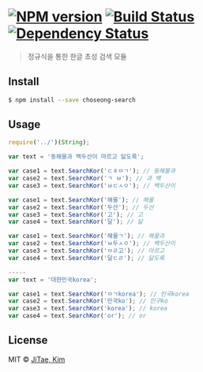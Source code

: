 #  [![NPM version][npm-image]][npm-url] [![Build Status][travis-image]][travis-url] [![Dependency Status][daviddm-image]][daviddm-url]
> 정규식을 통한 한글 초성 검색 모듈


## Install

```sh
$ npm install --save choseong-search
```


## Usage

```js
require('../')(String);

var text = '동해물과 백두산이 마르고 닳도록';

var case1 = text.SearchKor('ㄷㅎㅁㄱ'); // 동해물과
var case2 = text.SearchKor('ㄱ ㅂ'); // 과 백
var case3 = text.SearchKor('ㅂㄷㅅㅇ'); // 백두산이

var case1 = text.SearchKor('해물'); // 해물
var case2 = text.SearchKor('두산'); // 두산
var case3 = text.SearchKor('고'); // 고
var case4 = text.SearchKor('달'); // 닳

var case1 = text.SearchKor('해물ㄱ'); // 해물과
var case2 = text.SearchKor('ㅂ두ㅅㅇ'); // 백두산이
var case3 = text.SearchKor('ㅁㄹ고'); // 마르고
var case4 = text.SearchKor('달ㄷㄹ'); // 닳도록

-----
var text = '대한민국korea';

var case1 = text.SearchKor('ㅁㄱkorea'); // 민국korea
var case2 = text.SearchKor('민국ko'); // 민구ko
var case3 = text.SearchKor('korea'); // korea
var case4 = text.SearchKor('or'); // or
```


## License

MIT © [JiTae, Kim]()


[npm-image]: https://badge.fury.io/js/choseong-search.svg
[npm-url]: https://npmjs.org/package/choseong-search
[travis-image]: https://travis-ci.org/kimshinelove/choseong-search.svg?branch=master
[travis-url]: https://travis-ci.org/kimshinelove/choseong-search
[daviddm-image]: https://david-dm.org/kimshinelove/choseong-search.svg?theme=shields.io
[daviddm-url]: https://david-dm.org/kimshinelove/choseong-search
